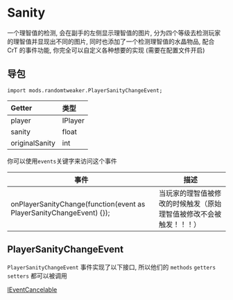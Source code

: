 # Sanity

一个理智值的检测, 会在副手的左侧显示理智值的图片, 分为四个等级去检测玩家的理智值并显现出不同的图片, 同时也添加了一个检测理智值的水晶物品, 配合 CrT 的事件功能,
你完全可以自定义各种想要的实现 (需要在配置文件开启)

## 导包

~~~zenscript
import mods.randomtweaker.PlayerSanityChangeEvent;
~~~

| Getter  | 类型    |
| :------------- | :------ |
| player         | IPlayer |
| sanity         | float   |
| originalSanity | int     |

你可以使用`events`关键字来访问这个事件

| 事件                                                         | 描述                                                         |
| ------------------------------------------------------------ | ------------------------------------------------------------ |
| onPlayerSanityChange(function(event as PlayerSanityChangeEvent) {}); | 当玩家的理智值被修改的时候触发（原始理智值被修改不会被触发！！！） |

## PlayerSanityChangeEvent

`PlayerSanityChangeEvent` 事件实现了以下接口, 所以他们的 `methods` `getters` `setters` 都可以被调用

[IEventCancelable](https://docs.blamejared.com/1.12/en/Vanilla/Events/Events/IEventCancelable/)
